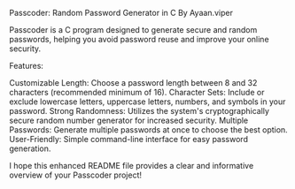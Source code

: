 Passcoder: Random Password Generator in C
By Ayaan.viper

Passcoder is a C program designed to generate secure and random passwords, helping you avoid password reuse and improve your online security.

Features:

Customizable Length: Choose a password length between 8 and 32 characters (recommended minimum of 16).
Character Sets: Include or exclude lowercase letters, uppercase letters, numbers, and symbols in your password.
Strong Randomness: Utilizes the system's cryptographically secure random number generator for increased security.
Multiple Passwords: Generate multiple passwords at once to choose the best option.
User-Friendly: Simple command-line interface for easy password generation.


I hope this enhanced README file provides a clear and informative overview of your Passcoder project!
